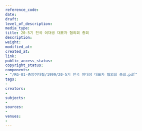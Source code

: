 ```yaml
---
reference_code: 
date: 
draft: 
level_of_description: 
media_type: 
title: 20-5기 전국 여대생 대표자 협의회 총회
description: 
weight: 
modified_at: 
created_at: 
link: 
public_access_status: 
copyright_status: 
components:
- "/RG-01-중앙여대협/1999/20-5기 전국 여대생 대표자 협의회 총회.pdf"
tags:
- 
creators:
- 
subjects:
- 
sources:
- 
venues:
- 
---
```

